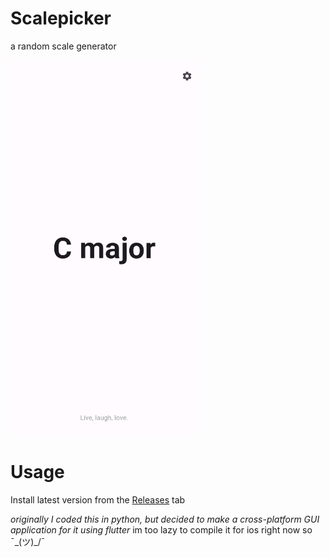 # Scalepicker
a random scale generator

<img src="https://github.com/lawnclppings/scalepicker/blob/main/assets/android.png" width="300" height="600"> 

# Usage
Install latest version from the [Releases](https://github.com/lawnclppings/scalepicker/releases/latest) tab

*originally I coded this in python, but decided to make a cross-platform GUI application for it using flutter*
im too lazy to compile it for ios right now so ¯\_(ツ)_/¯
